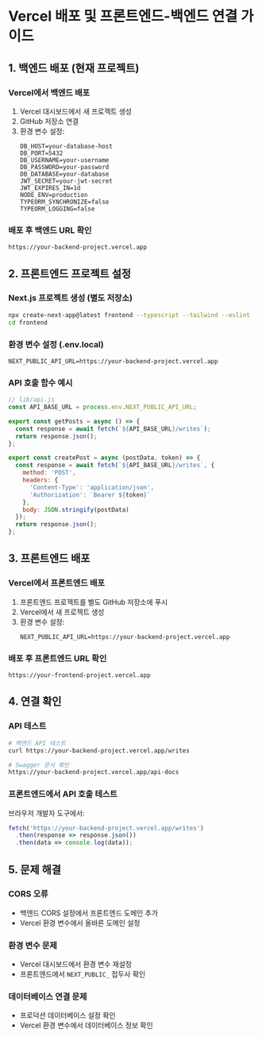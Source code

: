 # Vercel 배포 및 프론트엔드-백엔드 연결 가이드

## 1. 백엔드 배포 (현재 프로젝트)

### Vercel에서 백엔드 배포
1. Vercel 대시보드에서 새 프로젝트 생성
2. GitHub 저장소 연결
3. 환경 변수 설정:
   ```
   DB_HOST=your-database-host
   DB_PORT=5432
   DB_USERNAME=your-username
   DB_PASSWORD=your-password
   DB_DATABASE=your-database
   JWT_SECRET=your-jwt-secret
   JWT_EXPIRES_IN=1d
   NODE_ENV=production
   TYPEORM_SYNCHRONIZE=false
   TYPEORM_LOGGING=false
   ```

### 배포 후 백엔드 URL 확인
```
https://your-backend-project.vercel.app
```

## 2. 프론트엔드 프로젝트 설정

### Next.js 프로젝트 생성 (별도 저장소)
```bash
npx create-next-app@latest frontend --typescript --tailwind --eslint
cd frontend
```

### 환경 변수 설정 (.env.local)
```env
NEXT_PUBLIC_API_URL=https://your-backend-project.vercel.app
```

### API 호출 함수 예시
```javascript
// lib/api.js
const API_BASE_URL = process.env.NEXT_PUBLIC_API_URL;

export const getPosts = async () => {
  const response = await fetch(`${API_BASE_URL}/writes`);
  return response.json();
};

export const createPost = async (postData, token) => {
  const response = await fetch(`${API_BASE_URL}/writes`, {
    method: 'POST',
    headers: {
      'Content-Type': 'application/json',
      'Authorization': `Bearer ${token}`
    },
    body: JSON.stringify(postData)
  });
  return response.json();
};
```

## 3. 프론트엔드 배포

### Vercel에서 프론트엔드 배포
1. 프론트엔드 프로젝트를 별도 GitHub 저장소에 푸시
2. Vercel에서 새 프로젝트 생성
3. 환경 변수 설정:
   ```
   NEXT_PUBLIC_API_URL=https://your-backend-project.vercel.app
   ```

### 배포 후 프론트엔드 URL 확인
```
https://your-frontend-project.vercel.app
```

## 4. 연결 확인

### API 테스트
```bash
# 백엔드 API 테스트
curl https://your-backend-project.vercel.app/writes

# Swagger 문서 확인
https://your-backend-project.vercel.app/api-docs
```

### 프론트엔드에서 API 호출 테스트
브라우저 개발자 도구에서:
```javascript
fetch('https://your-backend-project.vercel.app/writes')
  .then(response => response.json())
  .then(data => console.log(data));
```

## 5. 문제 해결

### CORS 오류
- 백엔드 CORS 설정에서 프론트엔드 도메인 추가
- Vercel 환경 변수에서 올바른 도메인 설정

### 환경 변수 문제
- Vercel 대시보드에서 환경 변수 재설정
- 프론트엔드에서 `NEXT_PUBLIC_` 접두사 확인

### 데이터베이스 연결 문제
- 프로덕션 데이터베이스 설정 확인
- Vercel 환경 변수에서 데이터베이스 정보 확인 